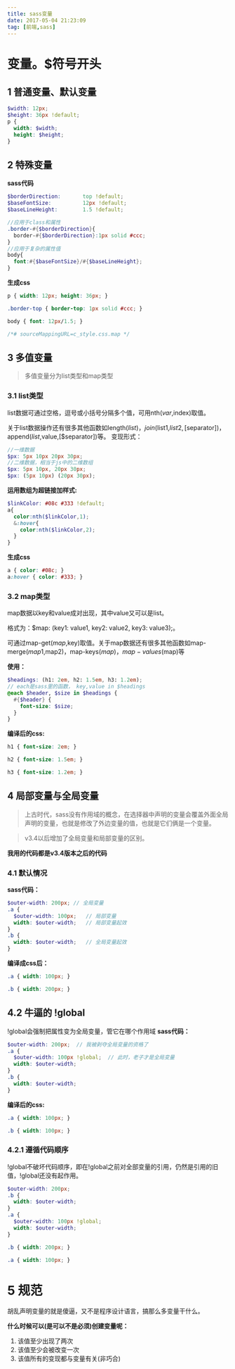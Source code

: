 ```yaml
---
title: sass变量
date: 2017-05-04 21:23:09
tag: [前端,sass]
---
```


# 变量。$符号开头
## 1 普通变量、默认变量
```scss
$width: 12px;
$height: 36px !default;
p {
  width: $width;
  height: $height;
}
```

<!-- more -->

## 2 特殊变量
**sass代码**
```scss
$borderDirection:       top !default;
$baseFontSize:          12px !default;
$baseLineHeight:        1.5 !default;

//应用于class和属性
.border-#{$borderDirection}{
  border-#{$borderDirection}:1px solid #ccc;
}
//应用于复杂的属性值
body{
  font:#{$baseFontSize}/#{$baseLineHeight};
}
```
**生成css**
```css
p { width: 12px; height: 36px; }

.border-top { border-top: 1px solid #ccc; }

body { font: 12px/1.5; }

/*# sourceMappingURL=c_style.css.map */
```

## 3 多值变量
> 多值变量分为list类型和map类型

### 3.1 list类型
list数据可通过空格，逗号或小括号分隔多个值，可用nth($var,$index)取值。

关于list数据操作还有很多其他函数如length($list)，join($list1,$list2,[$separator])，append($list,$value,[$separator])等。
变现形式：
```scss
//一维数据
$px: 5px 10px 20px 30px;
//二维数据，相当于js中的二维数组
$px: 5px 10px, 20px 30px;
$px: (5px 10px) (20px 30px);
```

**运用数组为超链接加样式:**
```scss
$linkColor: #08c #333 !default;
a{
  color:nth($linkColor,1);
  &:hover{
    color:nth($linkColor,2);
  }
}
```
**生成css**
```css
a { color: #08c; }
a:hover { color: #333; }
```
### 3.2 map类型
map数据以key和value成对出现，其中value又可以是list。

格式为：$map: (key1: value1, key2: value2, key3: value3);。

可通过map-get($map,$key)取值。关于map数据还有很多其他函数如map-merge($map1,$map2)，map-keys($map)，map-values($map)等

**使用：**
```scss
$headings: (h1: 2em, h2: 1.5em, h3: 1.2em);
// each是sass里的函数， key,value in $headings
@each $header, $size in $headings {
  #{$header} {
    font-size: $size;
  }
}
```
**编译后的css:**
```css
h1 { font-size: 2em; }

h2 { font-size: 1.5em; }

h3 { font-size: 1.2em; }
```

## 4 局部变量与全局变量
> 上古时代，sass没有作用域的概念，在选择器中声明的变量会覆盖外面全局声明的变量，也就是修改了外边变量的值，也就是它们俩是一个变量。

> v3.4以后增加了全局变量和局部变量的区别。

**我用的代码都是v3.4版本之后的代码**
### 4.1 默认情况
**sass代码：**
```scss 
$outer-width: 200px; // 全局变量
.a {
  $outer-width: 100px;   // 局部变量
  width: $outer-width;   // 局部变量起效
}
.b {
  width: $outer-width;   // 全局变量起效
}
```
**编译成css后：**
```css
.a { width: 100px; }

.b { width: 200px; }
```
## 4.2 牛逼的 !global
!global会强制把属性变为全局变量，管它在哪个作用域
**sass代码：**
```scss
$outer-width: 200px;  // 我被剥夺全局变量的资格了
.a {
  $outer-width: 100px !global;  // 此时，老子才是全局变量
  width: $outer-width;
}
.b {
  width: $outer-width;
}
```
**编译后的css:**
```css
.a { width: 100px; }

.b { width: 100px; }
```
### 4.2.1 遵循代码顺序
!global不破坏代码顺序，即在!global之前对全部变量的引用，仍然是引用的旧值，!global还没有起作用。
```scss
$outer-width: 200px;
.b {
  width: $outer-width;
}
.a {
  $outer-width: 100px !global;
  width: $outer-width;
}
```
```css
.b { width: 200px; }

.a { width: 100px; }
```

# 5 规范
胡乱声明变量的就是傻逼，又不是程序设计语言，搞那么多变量干什么。

**什么时候可以(是可以不是必须)创建变量呢：**
1. 该值至少出现了两次
2. 该值至少会被改变一次
3. 该值所有的变现都与变量有关(非巧合)